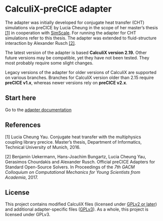 # CalculiX-preCICE adapter

The adapter was initially developed for conjugate heat transfer (CHT) simulations via preCICE by Lucia Cheung in the scope of her master’s thesis [[1]](https://www5.in.tum.de/pub/Cheung2016_Thesis.pdf) in cooperation with [SimScale](https://www.simscale.com/). For running the adapter for CHT simulations refer to this thesis. The adapter was extended to fluid-structure interaction by Alexander Rusch [[2]](https://www.gacm2017.uni-stuttgart.de/registration/Upload/ExtendedAbstracts/ExtendedAbstract_0138.pdf).

The latest version of the adapter is based **CalculiX version 2.19.** Other future versions may be compatible, yet they have not been tested. They most probably require some slight changes.

Legacy versions of the adapter for older versions of CalculiX are supported on various branches. Branches for CalculiX version older than 2.15 require **preCICE v1.x**, whereas newer versions rely on **preCICE v2.x**.
 
## Start here

Go to the [adapter documentation](https://precice.org/adapter-calculix-overview.html) 

## References

[1] Lucia Cheung Yau. Conjugate heat transfer with the multiphysics coupling library precice. Master’s thesis, Department of Informatics, Technical University of Munich, 2016.

[2] Benjamin Uekermann, Hans-Joachim Bungartz, Lucia Cheung Yau, Gerasimos Chourdakis and Alexander Rusch. Official preCICE Adapters for Standard Open-Source Solvers. In Proceedings of the _7th GACM Colloquium on Computational Mechanics for Young Scientists from Academia_, 2017. 

## License

This project contains modified CalculiX files (licensed under [GPLv2 or later](http://www.dhondt.de/gpl-2.0.txt)) and additional adapter-specific files ([GPLv3](./LICENSE)). As a whole, this project is licensed under GPLv3.
